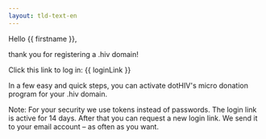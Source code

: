 ```yaml
---
layout: tld-text-en
---
```


Hello \{\{ firstname \}\},

thank you for registering a .hiv domain!

Click this link to log in:
\{\{ loginLink \}\}

In a few easy and quick steps, you can activate dotHIV's micro donation program for your .hiv domain.

Note: For your security we use tokens instead of passwords. The login link is active for 14 days. After that you can request a new login link. We send it to your email account – as often as you want.
